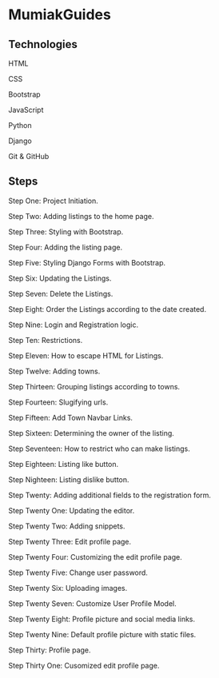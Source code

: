 # MumiakGuides

## Technologies

HTML

CSS

Bootstrap

JavaScript

Python

Django

Git & GitHub

## Steps

Step One: Project Initiation.

Step Two: Adding listings to the home page.

Step Three: Styling with Bootstrap.

Step Four: Adding the listing page.

Step Five: Styling Django Forms with Bootstrap.

Step Six: Updating the Listings.

Step Seven: Delete the Listings.

Step Eight: Order the Listings according to the date created.

Step Nine: Login and Registration logic.

Step Ten: Restrictions.

Step Eleven: How to escape HTML for Listings.

Step Twelve: Adding towns.

Step Thirteen: Grouping listings according to towns.

Step Fourteen: Slugifying urls.

Step Fifteen: Add Town Navbar Links.

Step Sixteen: Determining the owner of the listing.

Step Seventeen: How to restrict who can make listings.

Step Eighteen: Listing like button.

Step Nighteen: Listing dislike button.

Step Twenty: Adding additional fields to the registration form.

Step Twenty One: Updating the editor.

Step Twenty Two: Adding snippets.

Step Twenty Three: Edit profile page.

Step Twenty Four: Customizing the edit profile page.

Step Twenty Five: Change user password.

Step Twenty Six: Uploading images.

Step Twenty Seven: Customize User Profile Model.

Step Twenty Eight: Profile picture and social media links.

Step Twenty Nine: Default profile picture with static files.

Step Thirty: Profile page.

Step Thirty One: Cusomized edit profile page.
